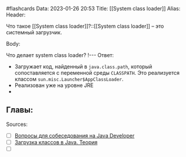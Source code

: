#flashcards
Data: 2023-01-26 20:53
Title: [[System class loader]]
Alias:
Header:

Что такое [[System class loader]]?::[[System class loader]] – это системный загрузчик.
<!--SR:!2023-02-06,2,150-->



Body:

Что делает system class loader?
!---
Ответ:
- Загружает код, найденный в `java.class.path`, который сопоставляется с переменной среды `CLASSPATH`. Это реализуется классом `sun.misc.Launcher$AppClassLoader`.
- Реализован уже на уровне JRE
- 
<!--SR:!2023-02-05,1,130-->




Главы:
-


Sources:
- [ ] [Вопросы для собеседования на Java Developer](https://github.com/enhorse/java-interview/blob/master/README.md#%D0%9E%D0%9E%D0%9F)
- [ ] [Загрузка классов в Java. Теория](https://habr.com/ru/post/103830/)
- [ ] []()
